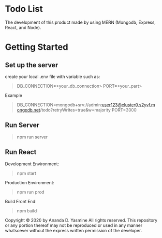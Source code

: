 # Todo List #

The development of this product made by using MERN (Mongodb, Express, React, and Node).


# Getting Started #

## Set up the server ##
create your local .env file with variable such as: 
> DB_CONNECTION=<your_db_connection>
> PORT=<your_part>

Example
> DB_CONNECTION=mongodb+srv://admin:user123@cluster0.s2yvf.mongodb.net/todo?retryWrites=true&w=majority
> PORT=3000

## Run Server ##

> npm run server


## Run React ##

Development Environment:
> npm start 

Production Environment:
> npm run prod

Build Front End
> npm build 


Copyright © 2020 by Ananda D. Yasmine
All rights reserved. This repository or any portion thereof may not be reproduced or used in any manner whatsoever without the express written permission of the developer.
